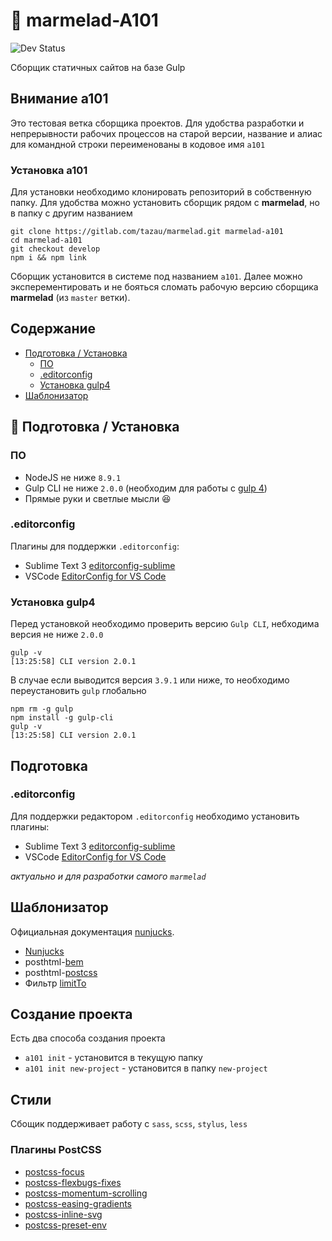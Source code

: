 # 🍇 marmelad-A101

[a101-badge]:                 https://img.shields.io/badge/marmelad-a101-blue.svg
[postcss-momentum-scrolling]: https://www.npmjs.com/package/postcss-momentum-scrolling
[postcss-easing-gradients]:   https://www.npmjs.com/package/postcss-easing-gradients
[postcss-focus]:              https://www.npmjs.com/package/postcss-focus
[postcss-flexbugs-fixes]:     https://www.npmjs.com/package/postcss-flexbugs-fixes
[postcss-inline-svg]:         https://www.npmjs.com/package/postcss-inline-svg
[postcss-preset-env]:         https://www.npmjs.com/package/postcss-preset-env

![Dev Status][a101-badge]

Сборщик статичных сайтов на базе Gulp

## Внимание a101

Это тестовая ветка сборщика проектов. Для удобства разработки и непрерывности рабочих процессов на старой версии, название и алиас для командной строки переименованы в кодовое имя `a101`

### Установка a101

Для установки необходимо клонировать репозиторий в собственную папку. Для удобства можно установить сборщик рядом с **marmelad**, но в папку с другим названием

```shell
git clone https://gitlab.com/tazau/marmelad.git marmelad-a101
cd marmelad-a101
git checkout develop
npm i && npm link
```

Сборщик установится в системе под названием `a101`. Далее можно эксперементировать и не бояться сломать рабочую версию сборщика **marmelad** (из `master` ветки).

## Содержание

- [Подготовка / Установка](#-Подготовка-Установка)
  - [ПО](#ПО)
  - [.editorconfig](#editorconfig)
  - [Установка gulp4](#Установка-gulp4)
- [Шаблонизатор](#Шаблонизатор)

## 🍳 Подготовка / Установка

### ПО

- NodeJS не ниже `8.9.1`
- Gulp CLI не ниже `2.0.0` (необходим для работы с [gulp 4](#Установка-gulp4))
- Прямые руки и светлые мысли 😆

### .editorconfig

Плагины для поддержки `.editorconfig`:

- Sublime Text 3 [editorconfig-sublime](https://github.com/sindresorhus/editorconfig-sublime)
- VSCode [EditorConfig for VS Code](https://marketplace.visualstudio.com/items?itemName=EditorConfig.EditorConfig)

### Установка gulp4

Перед установкой необходимо проверить версию `Gulp CLI`, небходима версия не ниже `2.0.0`

```shell
gulp -v
[13:25:58] CLI version 2.0.1
```

В случае если выводится версия `3.9.1` или ниже, то необходимо переустановить `gulp` глобально

```shell
npm rm -g gulp
npm install -g gulp-cli
gulp -v
[13:25:58] CLI version 2.0.1
```

## Подготовка

### .editorconfig

Для поддержки редактором `.editorconfig` необходимо установить плагины:

- Sublime Text 3 [editorconfig-sublime](https://github.com/sindresorhus/editorconfig-sublime)
- VSCode [EditorConfig for VS Code](https://marketplace.visualstudio.com/items?itemName=EditorConfig.EditorConfig)

*актуально и для разработки самого `marmelad`*

## Шаблонизатор

Официальная документация [nunjucks](https://mozilla.github.io/nunjucks/).

- [Nunjucks](https://mozilla.github.io/nunjucks/)
- posthtml-[bem](https://github.com/rajdee/posthtml-bem/#modifiers)
- posthtml-[postcss](https://github.com/posthtml/posthtml-postcss)
- Фильтр [limitTo](https://gist.github.com/yunusga/1c5236331ddb6caa41a2a71928ac408a)

## Создание проекта

Есть два способа создания проекта

- `a101 init` - установится в текущую папку
- `a101 init new-project` - установится в папку `new-project`

## Стили

Сбощик поддерживает работу с `sass`, `scss`, `stylus`, `less`

### Плагины PostCSS

- [postcss-focus]
- [postcss-flexbugs-fixes]
- [postcss-momentum-scrolling]
- [postcss-easing-gradients]
- [postcss-inline-svg]
- [postcss-preset-env]
